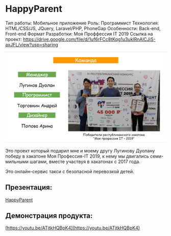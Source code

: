 # HappyParent

Тип работы: Мобильное приложение
Роль: Программист
Технология: HTML/CSS/JS, JQuery, Laravel/PHP, PhoneGap
Особенности: Back-end, Front-end
Формат Разработки: Моя Проффессия IT 2019
Ссылка на проект: https://drive.google.com/file/d/1uf6rFCc8tKqg1u3uklRnAlCJiS-axJFL/view?usp=sharing

![Победа](/src/assets/7_1.png)

Это проект который подарил мне и моему другу Лугинову Дуолану победу в хакатоне Моя Профессия-IT 2019, к нему мы двигались семи-мильными шагами, вместе участвуя в хакатонах с 2017 года.

Это онлайн-сервис такси с безопасной перевозкой детей.

## Презентация:

[HappyParent](https://docs.google.com/presentation/d/14ezjh3ykM9qY2dgmbxNE7G1D_9HXSa9RJkAJFihi0Lw/edit?usp=sharing)

## Демонстрация продукта:

[https://youtu.be/ATjtkHQBpK4](https://youtu.be/ATjtkHQBpK4)